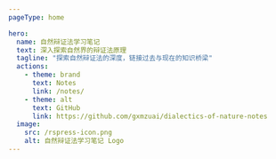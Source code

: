 ```yaml
---
pageType: home

hero:
  name: 自然辩证法学习笔记
  text: 深入探索自然界的辩证法原理
  tagline: "探索自然辩证法的深度，链接过去与现在的知识桥梁"
  actions:
    - theme: brand
      text: Notes
      link: /notes/
    - theme: alt
      text: GitHub
      link: https://github.com/gxmzuai/dialectics-of-nature-notes
  image:
    src: /rspress-icon.png
    alt: 自然辩证法学习笔记 Logo
---
```

